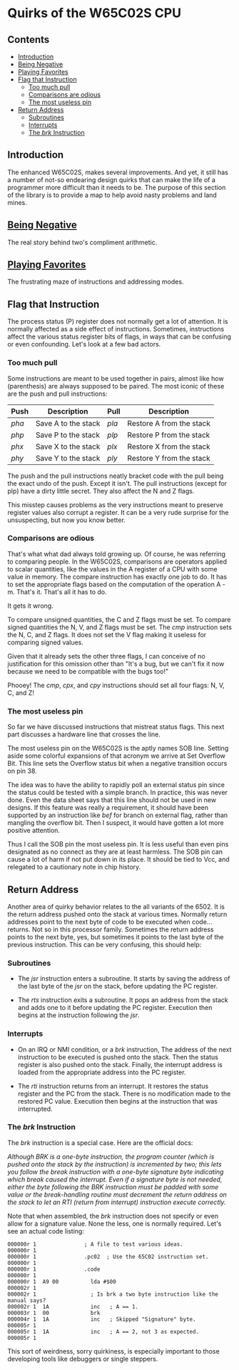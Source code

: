 # Quirks of the W65C02S CPU

## Contents

* [Introduction](#introduction)
* [Being Negative](./favorites.md)
* [Playing Favorites](./favorites.md)
* [Flag that Instruction](#flag-that-instruction)
   * [Too much pull](#too-much-pull)
   * [Comparisons are odious](#comparisons-are-odious)
   * [The most useless pin](#the-most-useless-pin)
* [Return Address](#return-address)
   * [Subroutines](#subroutines)
   * [Interrupts](#interrupts)
   * [The _brk_ Instruction](#the-brk-instruction)


## Introduction

The enhanced W65C02S, makes several improvements. And yet, it still has a
number of not-so endearing design quirks that can make the life of a
programmer more difficult than it needs to be. The purpose of this section of
the library is to provide a map to help avoid nasty problems and land mines.

## [Being Negative](./negative.md)

The real story behind two's compliment arithmetic.

## [Playing Favorites](./favorites.md)

The frustrating maze of instructions and addressing modes.

## Flag that Instruction

The process status (P) register does not normally get a lot of attention. It
is normally affected as a side effect of instructions. Sometimes, instructions
affect the various status register bits of flags, in ways that can be
confusing or even confounding. Let's look at a few bad actors.

### Too much pull

Some instructions are meant to be used together in pairs, almost like how
(parenthesis) are always supposed to be paired. The most iconic of these
are the push and pull instructions:

 Push | Description         | Pull  | Description
------|---------------------|-------|---------------------------
_pha_ | Save A to the stack | _pla_ | Restore A from the stack
_php_ | Save P to the stack | _plp_ | Restore P from the stack
_phx_ | Save X to the stack | _plx_ | Restore X from the stack
_phy_ | Save Y to the stack | _ply_ | Restore Y from the stack

The push and the pull instructions neatly bracket code with the pull being
the exact undo of the push. Except it isn't. The pull instructions (except for
plp) have a dirty little secret. They also affect the N and Z flags.

This misstep causes problems as the very instructions meant to preserve
register values also corrupt a register. It can be a very rude surprise for
the unsuspecting, but now you know better.

### Comparisons are odious

That's what what dad always told growing up. Of course, he was referring to
comparing people. In the W65C02S, comparisons are operators applied to scalar
quantities, like the values in the
A register of a CPU with some value in memory. The compare instruction has
exactly one job to do. It has to set the appropriate flags based on the
computation of the operation A - m. That's it. That's all it has to do.

It gets it wrong.

To compare unsigned quantities, the C and Z flags must be set. To compare
signed quantities the N, V, and Z flags must be set. The _cmp_ instruction
sets the N, C, and Z flags. It does not set the V flag making it useless
for comparing signed values.

Given that it already sets the other three flags, I can conceive of no
justification for this omission other than "It's a bug, but we can't fix it
now because we need to be compatible with the bugs too!"

Phooey! The _cmp_, _cpx_, and _cpy_ instructions should set all four flags:
N, V, C, and Z!

### The most useless pin

So far we have discussed instructions that mistreat status flags. This next
part discusses a hardware line that crosses the line.

The most useless pin on the W65C02S is the aptly names SOB line. Setting aside
some colorful expansions of that acronym we arrive at Set Overflow Bit. This
line sets the Overflow status bit when a negative transition occurs on pin 38.

The idea was to have the ability to rapidly poll an external status pin since
the status could be tested with a simple branch. In practice, this was never
done. Even the data sheet says that this line should not be used in new
designs. If this feature was really a requirement, it should have been
supported by an instruction like _bef_ for branch on external flag, rather
than mangling the overflow bit. Then I suspect, it would have gotten a lot
more positive attention.

Thus I call the SOB pin the most useless pin. It is less useful than even pins
designated as no connect as they are at least harmless. The SOB pin can cause
a lot of harm if not put down in its place. It should be tied to Vcc, and
relegated to a cautionary note in chip history.

## Return Address

Another area of quirky behavior relates to the all variants of the 6502. It is
the return address pushed onto the stack at various times. Normally return
addresses point to the next byte of code to be executed when code... returns.
Not so in this processor family. Sometimes the return address points to the
next byte, yes, but sometimes it points to the last byte of the previous
instruction. This can be very confusing, this should help:

### Subroutines

* The _jsr_ instruction enters a subroutine. It starts by saving the address
of the last byte of the _jsr_ on the stack, before updating the PC register.

* The _rts_ instruction exits a subroutine. It pops an address from the stack
and adds one to it before updating the PC register. Execution then begins at
the instruction following the _jsr_.

### Interrupts

* On an IRQ or NMI condition, or a _brk_ instruction, The address of the next
instruction to be executed is pushed onto the stack. Then the status register
is also pushed onto the stack. Finally, the interrupt address is loaded from
the appropriate address into the PC register.

* The _rti_ instruction returns from an interrupt. It restores the status
register and the PC from the stack. There is no modification made to the
restored PC value. Execution then begins at the instruction that was
interrupted.

### The _brk_ Instruction

The _brk_ instruction is a special case. Here are the official docs:

_Although BRK is a one-byte instruction, the program counter (which is pushed
onto the stack by the instruction) is incremented by two; this lets you follow
the break instruction with a one-byte signature byte indicating which break
caused the interrupt. Even if a signature byte is not needed, either the byte
following the BRK instruction must be padded with some value or the
break-handling routine must decrement the return address on the stack to let
an RTI (return from interrupt) instruction execute correctly._

Note that when assembled, the _brk_ instruction does not specify or even
allow for a signature value. None the less, one is normally required. Let's
see an actual code listing:

    000000r 1               ; A file to test various ideas.
    000000r 1
    000000r 1               .pc02  ; Use the 65C02 instruction set.
    000000r 1
    000000r 1               .code
    000000r 1
    000000r 1  A9 00          lda #$00
    000002r 1
    000002r 1                 ; Is brk a two byte instruction like the manual says?
    000002r 1  1A             inc   ; A == 1.
    000003r 1  00             brk
    000004r 1  1A             inc   ; Skipped "Signature" byte.
    000005r 1
    000005r 1  1A             inc   ; A == 2, not 3 as expected.
    000005r 1

This sort of weirdness, sorry quirkiness, is especially important to those
developing tools like debuggers or single steppers.
